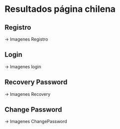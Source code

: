 # Resultados página chilena


## Registro
-> Imagenes Registro

## Login
-> Imagenes login

## Recovery Password
-> Imagenes Recovery

## Change Password
-> Imagenes ChangePassword
